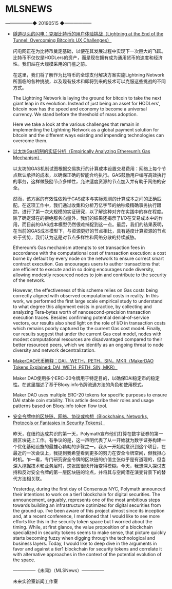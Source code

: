 # ​MLSNEWS
——————◆
20190515
◆——————
* [隧道尽头的闪电：克服比特币的用户体验挑战（Lightning at the End of the Tunnel: Overcoming Bitcoin’s UX Challenges）](https://medium.com/breez-technology/lightning-at-the-end-of-the-tunnel-overcoming-bitcoins-ux-challenges-5738171c759e?ref=tokendaily)

  闪电网正在为比特币奠定基础，以便在其发展过程中实现下一次巨大的飞跃。比特币不仅仅是HODLers的资产，而是现在拥有成为通用货币的速度和经济性。我们站在大规模采用的门槛之前。

  在这里，我们将了解作为比特币的全球支付解决方案实施Lightning Network所面临的各种挑战，以及现有技术和即将到来的技术可以克服这些挑战的不同方式。

  The Lightning Network is laying the ground for bitcoin to take the next giant leap in its evolution. Instead of just being an asset for HODLers’, bitcoin now has the speed and economy to become a universal currency. We stand before the threshold of mass adoption.

  Here we take a look at the various challenges that remain in implementing the Lightning Network as a global payment solution for bitcoin and the different ways existing and impending technologies can overcome them.
* [以太坊Gas机制的实证分析（Empirically Analyzing Ethereum’s Gas Mechanism）](https://arxiv.org/pdf/1905.00553.pdf)

  以太坊的GAS机制试图根据交易执行的计算成本设置交易费用：网络上每个节点默认承担的成本，以确保正确的智能合约执行。GAS鼓励用户编写高效执行的事务，这样做鼓励节点多样性，允许适度资源的节点加入并有助于网络的安全。

  然而，该方案的有效性依赖于GAS成本与实际观测的计算成本之间的正确匹配。在这项工作中，我们通过收集和分析万亿字节的纳秒级精确事务执行跟踪，进行了第一次大规模的实证研究，以了解这种对齐在实践中的存在程度。除了确定潜在的拒绝服务向量外，我们的结果还揭示了I/O在交易成本中的作用，而目前的GAS成本模型仍然很难捕捉到这一点。最后，我们的结果表明，在当前的GAS成本模型下，与资源更好的节点相比，具有适度计算资源的节点处于劣势，我们认为这是对节点多样性和网络分散的持续威胁。

  Ethereum’s Gas mechanism attempts to set transaction fees in accordance with the computational cost of transaction execution: a cost borne by default by every node on the network to ensure correct smart contract execution. Gas encourages users to author transactions that are efficient to execute and in so doing encourages node diversity, allowing modestly resourced nodes to join and contribute to the security of the network.

  However, the effectiveness of this scheme relies on Gas costs being correctly aligned with observed computational costs in reality. In this work, we performed the first large scale empirical study to understand to what degree this alignment exists in practice, by collecting and analyzing Tera-bytes worth of nanosecond-precision transaction execution traces. Besides confirming potential denial-of-service vectors, our results also shed light on the role of I/O in transaction costs which remains poorly captured by the current Gas cost model. Finally, our results suggest that under the current Gas cost model, nodes with modest computational resources are disadvantaged compared to their better resourced peers, which we identify as an ongoing threat to node diversity and network decentralization.
* [MakerDAO代币解释：DAI，WETH，PETH，SIN，MKR（MakerDAO Tokens Explained: DAI, WETH, PETH, SIN, MKR）](https://medium.com/coinmonks/makerdao-tokens-explained-dai-weth-peth-sin-mkr-part-1-a46a0f687d5e)

  Maker DAO使用多个ERC-20令牌用于特定目的，以确保DAI稳定币的稳定性。在这里描述了基于Bloxy.info令牌流通方法的角色和使用模式。

  Maker DAO uses multiple ERC-20 tokens for specific purposes to ensure DAI stable coin stability. This article describe their roles and usage patterns based on Bloxy.info token flow tool.
* [安全令牌中的区块链、网络、协议或构想（Blockchains, Networks, Protocols or Fantasies in Security Tokens）](https://hackernoon.com/blockchains-networks-protocols-or-fantasies-in-security-tokens-part-i-fa398947d8c5)

  昨天，在纽约达成共识的第一天，Polymath宣布他们打算在数字证券的第一层区块链上工作。有争议的是，这一声明代表了从一开始就为数字证券构建一个优化基础设施的最雄心勃勃的步骤之一。我从一开始就意识到这个项目，在最近的一次会议上，我提到我希望看到更多的努力在安全令牌空间，但我担心时机。乍一看，专门研究安全令牌的区块链的价值主张似乎是有道理的，但当深入挖掘技术和业务层时，这张图很快开始变得模糊。今天，我想深入探讨支持和反对安全令牌的第一层区块链的论点，并将其与空间潜在演变背景下的替代方法相关联。

  Yesterday, during the first day of Consensus NYC, Polymath announced their intentions to work on a tier1 blockchain for digital securities. The announcement, arguably, represents one of the most ambitious steps towards building an infrastructure optimized for digital securities from the ground up. I’ve been aware of this project almost since its inception and, at a recent conference, I mentioned that I would like to see more efforts like this in the security token space but I worried about the timing.  While, at first glance, the value proposition of a blockchain specialized in security tokens seems to make sense, that picture quickly starts becoming fuzzy when digging through the technological and business layers. Today, I would like to deep dive in the arguments in favor and against a tier1 blockchain for security tokens and correlate it with alternative approaches in the context of the potential evolution of the space.
  
  —————《未闻》（MLSNews）—————
         
   未来实验室新闻工作室

